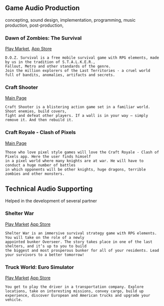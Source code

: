 ## Game Audio Production
concepting, sound design, implementation, programming, music production, post-production, 

### Dawn of Zombies: The Survival ###

[Play Market](https://play.google.com/store/apps/details?id=com.survival.last), 
[App Store](https://apps.apple.com/us/app/dawn-of-zombies-the-survival/id1465954247)

```
D.O.Z. Survival is a free mobile survival game with RPG elements, made by us in the tradition of S.T.A.L.K.E.R., 
Fallout, Metro and other standards of the genre. 
Join the million explorers of the Last Territories - a cruel world full of bandits, anomalies, artifacts and secrets.
```


### Craft Shooter ###
[Main Page](https://www.facebook.com/CraftShooting)

```
Craft Shooter is a blistering action game set in a familiar world. Shoot enemies, build covers, 
fight and defeat other players. If a wall is in your way – simply remove it. And then rebuild it.
```

### Craft Royale - Clash of Pixels

[Main Page](https://www.facebook.com/profile.php?id=100078136365126)

```
Those who love pixel style games will love the Craft Royale - Clash of Pixels app. Here the user finds himself 
in a pixel world where many knights are at war. He will have to conduct a huge number of battles 
in which opponents will be other knights, huge dragons, terrible zombies and other monsters.
```

## Technical Audio Supporting
Helped in the development of several partner

### Shelter War
[Play Market](https://play.google.com/store/apps/details?id=zombie.survival.last.city.shelter)
[App Store](https://apps.apple.com/app/shelter-war-last-city/id1500876187)

```
Shelter War is an immersive survival strategy game with RPG elements. You will take on the role of a newly 
appointed bunker Overseer. The story takes place in one of the last shelters, and it’s up to you to build 
the biggest and most prosperous bunker for all of your residents. Lead your survivors to a better tomorrow!

```

### Truck World: Euro Simulator
[Play Market](https://play.google.com/store/apps/details?id=com.truckworldgame.euro.american.truck.simulator)
[App Store](https://apps.apple.com/de/app/truck-world-euro-american/id1482248617)

```
You get to play the driver in a transportation company. Explore locations, take on interesting missions, convey cargo, build up experience, discover European and American trucks and upgrade your vehicle.
```
